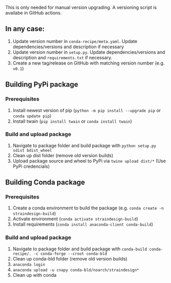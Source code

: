 This is only needed for manual version upgrading. A versioning script is availabe in GitHub actions.

## In any case:
1. Update version number in `conda-recipe/meta.yaml`. Update dependencies/versions and description if necessary
2. Update version number in `setup.py`. Update dependencies/versions and description and `requirements.txt` if necessary.
3. Create a new tag/release on GitHub with matching version number (e.g. `v0.1`)

## Building PyPi package

### Prerequisites
1. Install newest version of pip (`python -m pip install --upgrade pip` or `conda update pip`)
2. Install twain (`pip install twain` or `conda install twain`)

### Build and upload package

1. Navigate to package folder and build package with `python setup.py sdist bdist_wheel`
2. Clean up dist folder (remove old version builds)
3. Upload package source and wheel to PyPi via `twine upload dist/*` (Use PyPi credencials)

## Building Conda package

### Prerequisites
1. Create a conda environment to build the package (e.g. `conda create -n straindesign-build`)
2. Activate environment (`conda activate straindesign-build`)
3. Install requirements (`conda install anaconda-client conda-build`)

### Build and upload package

1. Navigate to package folder and build package with `conda-build conda-recipe/. -c conda-forge --croot conda-bld`
2. Clean up conda-bld folder (remove old version builds)
3. `anaconda login`
4. `anaconda upload -u cnapy conda-bld/noarch/straindesign*`
5. Clean up with conda
